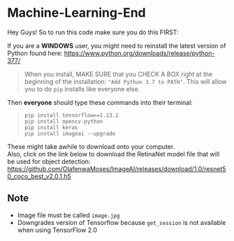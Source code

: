 # Machine-Learning-End

Hey Guys! So to run this code make sure you do this FIRST:

If you are a **WINDOWS** user, you might need to reinstall the latest version of Python found here: https://www.python.org/downloads/release/python-377/  
> When you install, MAKE SURE that you CHECK A BOX right at the beginning of the installation: `"Add Python 3.7 to PATH"`. This will allow you to do `pip` installs like everyone else.


Then **everyone** should type these commands into their terminal:  
> `pip install tensorflow==1.13.1`  
`pip install opencv-python`  
`pip install keras`  
`pip install imageai --upgrade`  


These might take awhile to download onto your computer.  
Also, click on the link below to download the RetinaNet model file that will be used for object detection:  
https://github.com/OlafenwaMoses/ImageAI/releases/download/1.0/resnet50_coco_best_v2.0.1.h5

## Note  
- Image file must be called `image.jpg`
- Downgrades version of Tensorflow because `get_session` is not available when using TensorFlow 2.0
